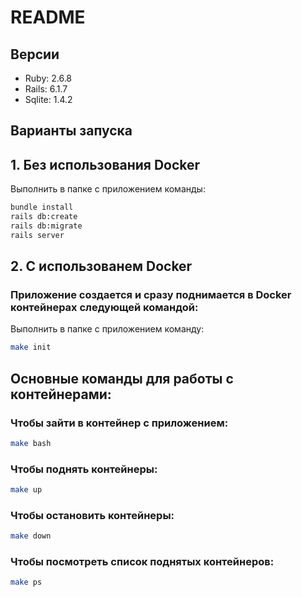 # README

## Версии
* Ruby: 2.6.8
* Rails: 6.1.7
* Sqlite: 1.4.2

## Варианты запуска

## 1. Без использования Docker
Выполнить в папке с приложением команды:
```bash
bundle install
rails db:create
rails db:migrate
rails server
```


## 2. С использованем Docker

### Приложение создается и сразу поднимается в Docker контейнерах следующей командой:

Выполнить в папке с приложением команду:
```bash
make init
```
## Основные команды для работы  с контейнерами:

### Чтобы зайти в контейнер с приложением:
```bash
make bash
```
### Чтобы поднять контейнеры:
```bash
make up
```
### Чтобы остановить контейнеры:
```bash
make down
```
### Чтобы посмотреть список поднятых контейнеров:
```bash
make ps
```
